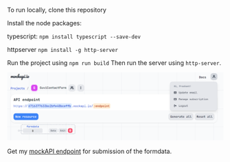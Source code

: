 To run locally, clone this repository

Install the node packages: 

typescript: `npm install typescript --save-dev`

httpserver `npm install -g http-server`

Run the project using `npm run build`
Then run the server using `http-server`.

![My Mockapi Dashboard](image.png)

Get my [mockAPI endpoint](https://6716377633bc2bfe40bceffb.mockapi.io/formdata) for submission of the formdata.